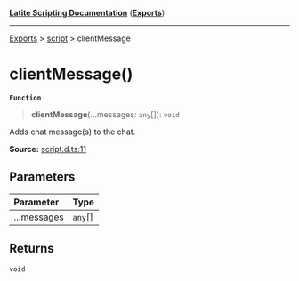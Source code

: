 [**Latite Scripting Documentation**](../../README.md) ([**Exports**](../../exports.md))

---

[Exports](../../exports.md) > [script](../index.md) > clientMessage

# clientMessage()

**`Function`**

> **clientMessage**(...messages: `any`[]): `void`

Adds chat message(s) to the chat.

**Source:** [script.d.ts:11](https://github.com/EpiclyRaspberry/latitescripting.github.io/blob/0717eac/definitions/script.d.ts#L11)

## Parameters

| Parameter   | Type    |
| :---------- | :------ |
| ...messages | `any`[] |

## Returns

`void`
